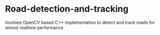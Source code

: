 # Road-detection-and-tracking
Involves OpenCV based C++ implementation to detect and track roads for almost realtime performance
